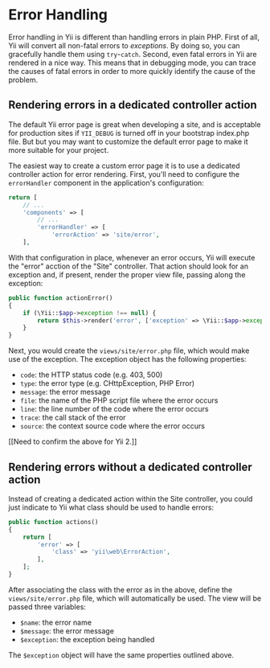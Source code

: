 Error Handling
==============

Error handling in Yii is different than handling errors in plain PHP. First of all, Yii will convert all non-fatal errors to *exceptions*. By doing so, you can gracefully handle them using `try`-`catch`. Second, even fatal errors in Yii are rendered in a nice way. This means that in debugging mode, you can trace the causes of fatal errors in order to more quickly identify the cause of the problem.

Rendering errors in a dedicated controller action
-------------------------------------------------

The default Yii error page is great when developing a site, and is acceptable for production sites if `YII_DEBUG` is turned off in your bootstrap index.php file. But but you may want to customize the default error page to make it more suitable for your project. 

The easiest way to create a custom error page it is to use a dedicated controller action for error rendering. First, you'll need to configure the `errorHandler` component in the application's configuration:

```php
return [
    // ...
    'components' => [
        // ...
        'errorHandler' => [
            'errorAction' => 'site/error',
    ],
```

With that configuration in place, whenever an error occurs, Yii will execute the "error" acction of the "Site" controller. That action should look for an exception and, if present, render the proper view file, passing along the exception:

```php
public function actionError()
{
    if (\Yii::$app->exception !== null) {
        return $this->render('error', ['exception' => \Yii::$app->exception]);
    }
}
```

Next, you would create the `views/site/error.php` file, which would make use of the exception. The exception object has the following properties:

* `code`: the HTTP status code (e.g. 403, 500)
* `type`: the error type (e.g. CHttpException, PHP Error)
* `message`: the error message
* `file`: the name of the PHP script file where the error occurs
* `line`: the line number of the code where the error occurs
* `trace`: the call stack of the error
* `source`: the context source code where the error occurs

[[Need to confirm the above for Yii 2.]]

Rendering errors without a dedicated controller action
------------------------------------------------------

Instead of creating a dedicated action within the Site controller, you could just indicate to Yii what class should be used to handle errors:

```php
public function actions()
{
    return [
        'error' => [
            'class' => 'yii\web\ErrorAction',
        ],
    ];
}
```

After associating the class with the error as in the above, define the `views/site/error.php` file, which will automatically be used. The view will be passed three variables:

- `$name`: the error name
- `$message`: the error message
- `$exception`: the exception being handled

The `$exception` object will have the same properties outlined above.